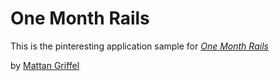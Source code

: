 # One Month Rails

This is the pinteresting application sample for [*One Month Rails*](http://onemonthrails.com)

by [Mattan Griffel](http://mattangriffel.com)

